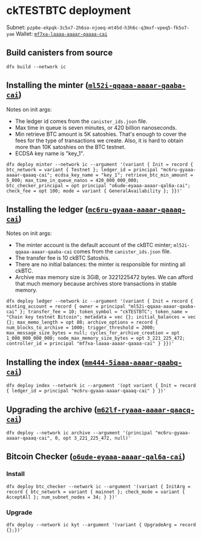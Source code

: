 # ckTESTBTC deployment

Subnet: `pzp6e-ekpqk-3c5x7-2h6so-njoeq-mt45d-h3h6c-q3mxf-vpeq5-fk5o7-yae`
Wallet: [`mf7xa-laaaa-aaaar-qaaaa-cai`](https://mf7xa-laaaa-aaaar-qaaaa-cai.ic0.app/)

## Build canisters from source

```shell
dfx build --network ic
```

## Installing the minter ([`ml52i-qqaaa-aaaar-qaaba-cai`](https://dashboard.internetcomputer.org/canister/ml52i-qqaaa-aaaar-qaaba-cai))

Notes on init args:

* The ledger id comes from the `canister_ids.json` file.
* Max time in queue is seven minutes, or 420 billion nanoseconds.
* Min retrieve BTC amount is 5K satoshies.
  That's enough to cover the fees for the type of transactions we create.
  Also, it is hard to obtain more than 10K satoshies on the BTC testnet.
* ECDSA key name is "key_1".


```shell
dfx deploy minter --network ic --argument '(variant { Init = record { btc_network = variant { Testnet }; ledger_id = principal "mc6ru-gyaaa-aaaar-qaaaq-cai"; ecdsa_key_name = "key_1"; retrieve_btc_min_amount = 5_000; max_time_in_queue_nanos = 420_000_000_000; btc_checker_principal = opt principal "o6ude-eyaaa-aaaar-qal6a-cai"; check_fee = opt 100; mode = variant { GeneralAvailability }; }})'
```

## Installing the ledger ([`mc6ru-gyaaa-aaaar-qaaaq-cai`](https://dashboard.internetcomputer.org/canister/mc6ru-gyaaa-aaaar-qaaaq-cai))

Notes on init args:

* The minter account is the default account of the ckBTC minter; `ml52i-qqaaa-aaaar-qaaba-cai` comes from the `canister_ids.json` file.
* The transfer fee is 10 ckBTC Satoshis.
* There are no initial balances: the minter is responsible for minting all ckBTC.
* Archive max memory size is 3GiB, or 3221225472 bytes.
  We can afford that much memory because archives store transactions in stable memory.

```shell
dfx deploy ledger --network ic --argument '(variant { Init = record { minting_account = record { owner = principal "ml52i-qqaaa-aaaar-qaaba-cai" }; transfer_fee = 10; token_symbol = "ckTESTBTC"; token_name = "Chain key testnet Bitcoin"; metadata = vec {}; initial_balances = vec {}; max_memo_length = opt 80; archive_options = record { num_blocks_to_archive = 1000; trigger_threshold = 2000; max_message_size_bytes = null; cycles_for_archive_creation = opt 1_000_000_000_000; node_max_memory_size_bytes = opt 3_221_225_472; controller_id = principal "mf7xa-laaaa-aaaar-qaaaa-cai" } }})'
```

## Installing the index ([`mm444-5iaaa-aaaar-qaabq-cai`](https://dashboard.internetcomputer.org/canister/mm444-5iaaa-aaaar-qaabq-cai))

```shell
dfx deploy index --network ic --argument '(opt variant { Init = record { ledger_id = principal "mc6ru-gyaaa-aaaar-qaaaq-cai" } })'
```

## Upgrading the archive ([`m62lf-ryaaa-aaaar-qaacq-cai`](https://dashboard.internetcomputer.org/canister/m62lf-ryaaa-aaaar-qaacq-cai))

```shell
dfx deploy --network ic archive --argument '(principal "mc6ru-gyaaa-aaaar-qaaaq-cai", 0, opt 3_221_225_472, null)'
```

## Bitcoin Checker ([`o6ude-eyaaa-aaaar-qal6a-cai`](https://dashboard.internetcomputer.org/canister/o6ude-eyaaa-aaaar-qal6a-cai))

### Install

```shell
dfx deploy btc_checker --network ic --argument '(variant { InitArg = record { btc_network = variant { mainnet }; check_mode = variant { AcceptAll }; num_subnet_nodes = 34; } })'
```

### Upgrade

```shell
dfx deploy --network ic kyt --argument '(variant { UpgradeArg = record {};})'
```
